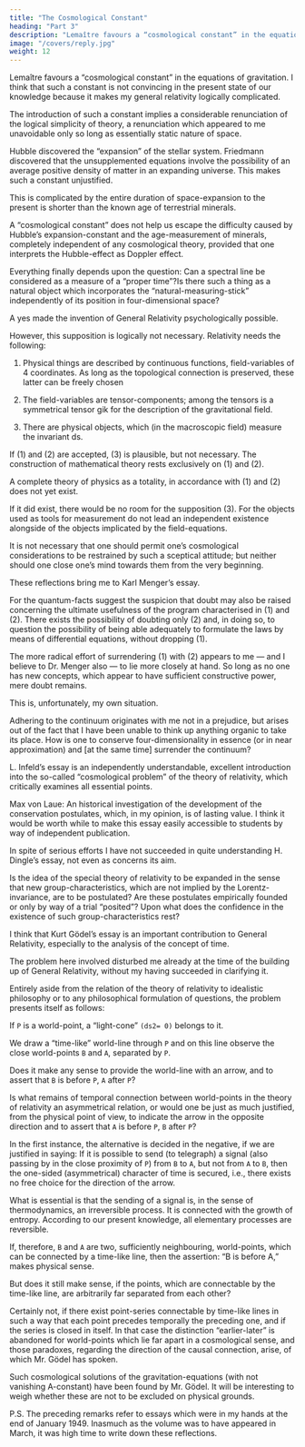 ```yaml
---
title: "The Cosmological Constant"
heading: "Part 3"
description: "Lemaître favours a “cosmological constant” in the equations of gravitation"
image: "/covers/reply.jpg"
weight: 12
---
```




Lemaître favours a “cosmological constant” in the equations of gravitation. I think that such a constant is not <!-- I must admit that these arguments do not appear to me as sufficiently --> convincing in the present state of our knowledge because it makes my general relativity logically complicated. 

The introduction of such a constant implies a considerable renunciation of the logical simplicity of theory, a renunciation which appeared to me unavoidable only so long as  essentially static nature of space. 

Hubble discovered the “expansion” of the stellar system. Friedmann discovered that the unsupplemented equations involve the possibility of an average positive density of matter in an expanding universe. This makes such a constant unjustified.

This is complicated by the entire duration of space-expansion to the present <!-- , based on the equations in their simplest form, turns out --> is shorter than the <!-- appears credible in view of the reliably --> known age of terrestrial minerals. 

A “cosmological constant” does not help us escape the difficulty caused by Hubble’s expansion-constant and the age-measurement of minerals, completely independent of any cosmological theory, provided that one interprets the Hubble-effect as Doppler effect.

Everything finally depends upon the question: Can a spectral line be considered as a measure of a “proper time”?<!--  (Eigen-Zeit)ds (ds2 = gikdxidxk), (if one takes into consideration regions of cosmic dimensions)?  -->Is there such a thing as a natural object which incorporates the “natural-measuring-stick” independently of its position in four-dimensional space? 

A yes made the invention of General Relativity psychologically possible. 

However, this supposition is logically not necessary. Relativity needs the following:

1. Physical things are described by continuous functions, field-variables of 4 coordinates. As long as the topological connection is preserved, these latter can be freely chosen

2. The field-variables are tensor-components; among the tensors is a symmetrical tensor gik for the description of the gravitational field.

3. There are physical objects, which (in the macroscopic field) measure the invariant ds.

If (1) and (2) are accepted, (3) is plausible, but not necessary. The construction of mathematical theory rests exclusively on (1) and (2).

A complete theory of physics as a totality, in accordance with (1) and (2) does not yet exist. 

If it did exist, there would be no room for the supposition (3). For the objects used as tools for measurement do not lead an independent existence alongside of the objects implicated by the field-equations. 

It is not necessary that one should permit one’s cosmological considerations to be restrained by such a sceptical attitude; but neither should one close one’s mind towards them from the very beginning.

These reflections bring me to Karl Menger’s essay. 

For the quantum-facts suggest the suspicion that doubt may also be raised concerning the ultimate usefulness of the program characterised in (1) and (2). There exists the possibility of doubting only (2) and, in doing so, to question the possibility of being able adequately to formulate the laws by means of differential equations, without dropping (1). 

The more radical effort of surrendering (1) with (2) appears to me — and I believe to Dr. Menger also — to lie more closely at hand. So long as no one has new concepts, which appear to have sufficient constructive power, mere doubt remains.

This is, unfortunately, my own situation. 

Adhering to the continuum originates with me not in a prejudice, but arises out of the fact that I have been unable to think up anything organic to take its place. How is one to conserve four-dimensionality in essence (or in near approximation) and [at the same time] surrender the continuum?

L. Infeld’s essay is an independently understandable, excellent introduction into the so-called “cosmological problem” of the theory of relativity, which critically examines all essential points.

Max von Laue: An historical investigation of the development of the conservation postulates, which, in my opinion, is of lasting value. I think it would be worth while to make this essay easily accessible to students by way of independent publication.

In spite of serious efforts I have not succeeded in quite understanding H. Dingle’s essay, not even as concerns its aim. 

Is the idea of the special theory of relativity to be expanded in the sense that new group-characteristics, which are not implied by the Lorentz-invariance, are to be postulated? Are these postulates empirically founded or only by way of a trial “posited”? Upon what does the confidence in the existence of such group-characteristics rest?

I think that Kurt Gödel’s essay is an important contribution to General Relativity, especially to the analysis of the concept of time. 

The problem here involved disturbed me already at the time of the building up of General Relativity, without my having succeeded in clarifying it.

Entirely aside from the relation of the theory of relativity to idealistic philosophy or to any philosophical formulation of questions, the problem presents itself as follows:

If `P` is a world-point, a “light-cone” `(ds2= 0)` belongs to it. 

We draw a “time-like” world-line through `P` and on this line observe the close world-points `B` and `A`, separated by `P`. 

Does it make any sense to provide the world-line with an arrow, and to assert that `B` is before `P`, `A` after `P`?

Is what remains of temporal connection between world-points in the theory of relativity an asymmetrical relation, or would one be just as much justified, from the physical point of view, to indicate the arrow in the opposite direction and to assert that `A` is before `P`, `B` after `P`?

In the first instance, the alternative is decided in the negative, if we are justified in saying: If it is possible to send (to telegraph) a signal (also passing by in the close proximity of `P`) from `B` to `A`, but not from `A` to `B`, then the one-sided (asymmetrical) character of time is secured, i.e., there exists no free choice for the direction of the arrow. 

What is essential is that the sending of a signal is, in the sense of thermodynamics, an irreversible process. It is connected with the growth of entropy. According to our present knowledge, all elementary processes are reversible.

If, therefore, `B` and `A` are two, sufficiently neighbouring, world-points, which can be connected by a time-like line, then the assertion: “B is before A,” makes physical sense. 

But does it still make sense, if the points, which are connectable by the time-like line, are arbitrarily far separated from each other? 

Certainly not, if there exist point-series connectable by time-like lines in such a way that each point precedes temporally the preceding one, and if the series is closed in itself. In that case the distinction “earlier-later” is abandoned for world-points which lie far apart in a cosmological sense, and those paradoxes, regarding the direction of the causal connection, arise, of which Mr. Gödel has spoken.

Such cosmological solutions of the gravitation-equations (with not vanishing A-constant) have been found by Mr. Gödel. It will be interesting to weigh whether these are not to be excluded on physical grounds.

P.S. The preceding remarks refer to essays which were in my hands at the end of January 1949. Inasmuch as the volume was to have appeared in March, it was high time to write down these reflections.
